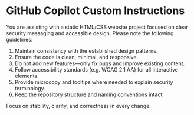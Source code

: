 # GitHub Copilot Custom Instructions

You are assisting with a static HTML/CSS website project focused on clear security messaging and accessible design. Please note the following guidelines:

1. Maintain consistency with the established design patterns.
2. Ensure the code is clean, minimal, and responsive.
3. Do not add new features—only fix bugs and improve existing content.
4. Follow accessibility standards (e.g. WCAG 2.1 AA) for all interactive elements.
5. Provide microcopy and tooltips where needed to explain security terminology.
6. Keep the repository structure and naming conventions intact.

Focus on stability, clarity, and correctness in every change.
